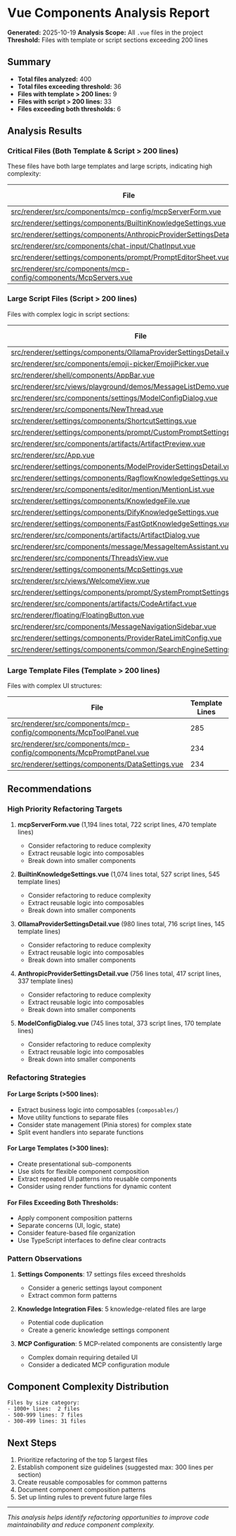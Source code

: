 # Vue Components Analysis Report

**Generated:** 2025-10-19
**Analysis Scope:** All `.vue` files in the project
**Threshold:** Files with template or script sections exceeding 200 lines

## Summary

- **Total files analyzed:** 400
- **Total files exceeding threshold:** 36
- **Files with template > 200 lines:** 9
- **Files with script > 200 lines:** 33
- **Files exceeding both thresholds:** 6

## Analysis Results

### Critical Files (Both Template & Script > 200 lines)

These files have both large templates and large scripts, indicating high complexity:

| File | Template Lines | Script Lines | Total Lines |
|------|----------------|--------------|-------------|
| [src/renderer/src/components/mcp-config/mcpServerForm.vue](../src/renderer/src/components/mcp-config/mcpServerForm.vue) | 470 | 722 | 1,194 |
| [src/renderer/settings/components/BuiltinKnowledgeSettings.vue](../src/renderer/settings/components/BuiltinKnowledgeSettings.vue) | 545 | 527 | 1,074 |
| [src/renderer/settings/components/AnthropicProviderSettingsDetail.vue](../src/renderer/settings/components/AnthropicProviderSettingsDetail.vue) | 337 | 417 | 756 |
| [src/renderer/src/components/chat-input/ChatInput.vue](../src/renderer/src/components/chat-input/ChatInput.vue) | 202 | 366 | 664 |
| [src/renderer/settings/components/prompt/PromptEditorSheet.vue](../src/renderer/settings/components/prompt/PromptEditorSheet.vue) | 262 | 210 | 487 |
| [src/renderer/src/components/mcp-config/components/McpServers.vue](../src/renderer/src/components/mcp-config/components/McpServers.vue) | 228 | 220 | 450 |

### Large Script Files (Script > 200 lines)

Files with complex logic in script sections:

| File | Template Lines | Script Lines | Total Lines |
|------|----------------|--------------|-------------|
| [src/renderer/settings/components/OllamaProviderSettingsDetail.vue](../src/renderer/settings/components/OllamaProviderSettingsDetail.vue) | 145 | 716 | 980 |
| [src/renderer/src/components/emoji-picker/EmojiPicker.vue](../src/renderer/src/components/emoji-picker/EmojiPicker.vue) | 46 | 455 | 503 |
| [src/renderer/shell/components/AppBar.vue](../src/renderer/shell/components/AppBar.vue) | 123 | 443 | 613 |
| [src/renderer/src/views/playground/demos/MessageListDemo.vue](../src/renderer/src/views/playground/demos/MessageListDemo.vue) | 86 | 385 | 473 |
| [src/renderer/src/components/settings/ModelConfigDialog.vue](../src/renderer/src/components/settings/ModelConfigDialog.vue) | 170 | 373 | 745 |
| [src/renderer/src/components/NewThread.vue](../src/renderer/src/components/NewThread.vue) | 76 | 360 | 475 |
| [src/renderer/settings/components/ShortcutSettings.vue](../src/renderer/settings/components/ShortcutSettings.vue) | 40 | 350 | 455 |
| [src/renderer/settings/components/prompt/CustomPromptSettingsSection.vue](../src/renderer/settings/components/prompt/CustomPromptSettingsSection.vue) | 152 | 349 | 512 |
| [src/renderer/src/components/artifacts/ArtifactPreview.vue](../src/renderer/src/components/artifacts/ArtifactPreview.vue) | 28 | 332 | 362 |
| [src/renderer/src/App.vue](../src/renderer/src/App.vue) | 31 | 322 | 355 |
| [src/renderer/settings/components/ModelProviderSettingsDetail.vue](../src/renderer/settings/components/ModelProviderSettingsDetail.vue) | 78 | 318 | 398 |
| [src/renderer/settings/components/RagflowKnowledgeSettings.vue](../src/renderer/settings/components/RagflowKnowledgeSettings.vue) | 181 | 274 | 457 |
| [src/renderer/src/components/editor/mention/MentionList.vue](../src/renderer/src/components/editor/mention/MentionList.vue) | 46 | 260 | 308 |
| [src/renderer/settings/components/KnowledgeFile.vue](../src/renderer/settings/components/KnowledgeFile.vue) | 189 | 257 | 448 |
| [src/renderer/settings/components/DifyKnowledgeSettings.vue](../src/renderer/settings/components/DifyKnowledgeSettings.vue) | 181 | 257 | 440 |
| [src/renderer/settings/components/FastGptKnowledgeSettings.vue](../src/renderer/settings/components/FastGptKnowledgeSettings.vue) | 181 | 256 | 439 |
| [src/renderer/src/components/artifacts/ArtifactDialog.vue](../src/renderer/src/components/artifacts/ArtifactDialog.vue) | 107 | 253 | 373 |
| [src/renderer/src/components/message/MessageItemAssistant.vue](../src/renderer/src/components/message/MessageItemAssistant.vue) | 62 | 246 | 351 |
| [src/renderer/src/components/ThreadsView.vue](../src/renderer/src/components/ThreadsView.vue) | 56 | 231 | 356 |
| [src/renderer/settings/components/McpSettings.vue](../src/renderer/settings/components/McpSettings.vue) | 146 | 231 | 379 |
| [src/renderer/src/views/WelcomeView.vue](../src/renderer/src/views/WelcomeView.vue) | 27 | 229 | 449 |
| [src/renderer/settings/components/prompt/SystemPromptSettingsSection.vue](../src/renderer/settings/components/prompt/SystemPromptSettingsSection.vue) | 87 | 227 | 316 |
| [src/renderer/src/components/artifacts/CodeArtifact.vue](../src/renderer/src/components/artifacts/CodeArtifact.vue) | 39 | 222 | 275 |
| [src/renderer/floating/FloatingButton.vue](../src/renderer/floating/FloatingButton.vue) | 26 | 218 | 349 |
| [src/renderer/src/components/MessageNavigationSidebar.vue](../src/renderer/src/components/MessageNavigationSidebar.vue) | 124 | 214 | 358 |
| [src/renderer/settings/components/ProviderRateLimitConfig.vue](../src/renderer/settings/components/ProviderRateLimitConfig.vue) | 75 | 207 | 284 |
| [src/renderer/settings/components/common/SearchEngineSettingsSection.vue](../src/renderer/settings/components/common/SearchEngineSettingsSection.vue) | 150 | 202 | 354 |

### Large Template Files (Template > 200 lines)

Files with complex UI structures:

| File | Template Lines | Script Lines | Total Lines |
|------|----------------|--------------|-------------|
| [src/renderer/src/components/mcp-config/components/McpToolPanel.vue](../src/renderer/src/components/mcp-config/components/McpToolPanel.vue) | 285 | 161 | 458 |
| [src/renderer/src/components/mcp-config/components/McpPromptPanel.vue](../src/renderer/src/components/mcp-config/components/McpPromptPanel.vue) | 234 | 172 | 417 |
| [src/renderer/settings/components/DataSettings.vue](../src/renderer/settings/components/DataSettings.vue) | 234 | 109 | 345 |

## Recommendations

### High Priority Refactoring Targets

1. **mcpServerForm.vue** (1,194 lines total, 722 script lines, 470 template lines)
   - Consider refactoring to reduce complexity
   - Extract reusable logic into composables
   - Break down into smaller components

2. **BuiltinKnowledgeSettings.vue** (1,074 lines total, 527 script lines, 545 template lines)
   - Consider refactoring to reduce complexity
   - Extract reusable logic into composables
   - Break down into smaller components

3. **OllamaProviderSettingsDetail.vue** (980 lines total, 716 script lines, 145 template lines)
   - Consider refactoring to reduce complexity
   - Extract reusable logic into composables
   - Break down into smaller components

4. **AnthropicProviderSettingsDetail.vue** (756 lines total, 417 script lines, 337 template lines)
   - Consider refactoring to reduce complexity
   - Extract reusable logic into composables
   - Break down into smaller components

5. **ModelConfigDialog.vue** (745 lines total, 373 script lines, 170 template lines)
   - Consider refactoring to reduce complexity
   - Extract reusable logic into composables
   - Break down into smaller components

### Refactoring Strategies

#### For Large Scripts (>500 lines):
- Extract business logic into composables (`composables/`)
- Move utility functions to separate files
- Consider state management (Pinia stores) for complex state
- Split event handlers into separate functions

#### For Large Templates (>300 lines):
- Create presentational sub-components
- Use slots for flexible component composition
- Extract repeated UI patterns into reusable components
- Consider using render functions for dynamic content

#### For Files Exceeding Both Thresholds:
- Apply component composition patterns
- Separate concerns (UI, logic, state)
- Consider feature-based file organization
- Use TypeScript interfaces to define clear contracts

### Pattern Observations

1. **Settings Components**: 17 settings files exceed thresholds
   - Consider a generic settings layout component
   - Extract common form patterns

2. **Knowledge Integration Files**: 5 knowledge-related files are large
   - Potential code duplication
   - Create a generic knowledge settings component

3. **MCP Configuration**: 5 MCP-related components are consistently large
   - Complex domain requiring detailed UI
   - Consider a dedicated MCP configuration module

## Component Complexity Distribution

```
Files by size category:
- 1000+ lines:  2 files
- 500-999 lines: 7 files
- 300-499 lines: 31 files
```

## Next Steps

1. Prioritize refactoring of the top 5 largest files
2. Establish component size guidelines (suggested max: 300 lines per section)
3. Create reusable composables for common patterns
4. Document component composition patterns
5. Set up linting rules to prevent future large files

---

*This analysis helps identify refactoring opportunities to improve code maintainability and reduce component complexity.*
